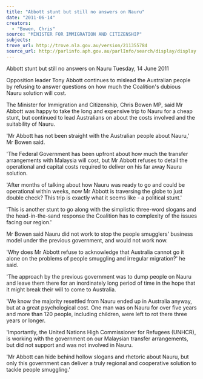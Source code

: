 ```yaml
---
title: "Abbott stunt but still no answers on Nauru"
date: "2011-06-14"
creators:
  - "Bowen, Chris"
source: "MINISTER FOR IMMIGRATION AND CITIZENSHIP"
subjects:
trove_url: http://trove.nla.gov.au/version/211355784
source_url: http://parlinfo.aph.gov.au/parlInfo/search/display/display.w3p;query=Id%3A%22media/pressrel/2548173%22
---
```


 

 Abbott stunt but still no answers on Nauru  Tuesday, 14 June 2011 

 Opposition leader Tony Abbott continues to mislead the Australian people by  refusing to answer questions on how much the Coalition's dubious Nauru solution  will cost. 

 The Minister for Immigration and Citizenship, Chris Bowen MP, said Mr Abbott was  happy to take the long and expensive trip to Nauru for a cheap stunt, but continued  to lead Australians on about the costs involved and the suitability of Nauru. 

 'Mr Abbott has not been straight with the Australian people about Nauru,' Mr Bowen  said. 

 'The Federal Government has been upfront about how much the transfer  arrangements with Malaysia will cost, but Mr Abbott refuses to detail the operational  and capital costs required to deliver on his far away Nauru solution. 

 'After months of talking about how Nauru was ready to go and could be operational  within weeks, now Mr Abbott is traversing the globe to just double check? This trip is  exactly what it seems like - a political stunt.' 

 'This is another stunt to go along with the simplistic three-word slogans and the  head-in-the-sand response the Coalition has to complexity of the issues facing our  region.' 

 Mr Bowen said Nauru did not work to stop the people smugglers' business model  under the previous government, and would not work now. 

 'Why does Mr Abbott refuse to acknowledge that Australia cannot go it alone on the  problems of people smuggling and irregular migration?' he said. 

 'The approach by the previous government was to dump people on Nauru and leave  them there for an inordinately long period of time in the hope that it might break their  will to come to Australia. 

 'We know the majority resettled from Nauru ended up in Australia anyway, but at a  great psychological cost. One man was on Nauru for over five years and more than  120 people, including children, were left to rot there three years or longer. 

 'Importantly, the United Nations High Commissioner for Refugees (UNHCR), is  working with the government on our Malaysian transfer arrangements, but did not  support and was not involved in Nauru. 

 'Mr Abbott can hide behind hollow slogans and rhetoric about Nauru, but only this  government can deliver a truly regional and cooperative solution to tackle people  smuggling.' 

 

 

